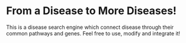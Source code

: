 From  a Disease to More Diseases!
=======
This is a disease search engine which connect disease through their common pathways and genes. 
Feel free to use, modify and integrate it!
